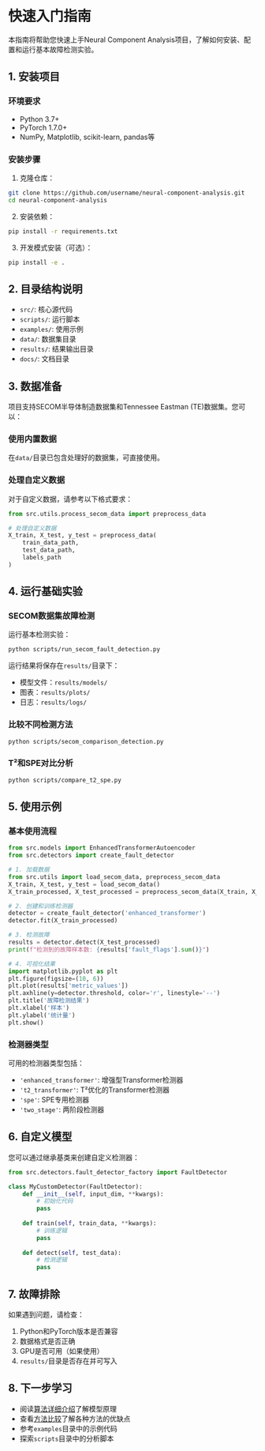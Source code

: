 # 快速入门指南

本指南将帮助您快速上手Neural Component Analysis项目，了解如何安装、配置和运行基本故障检测实验。

## 1. 安装项目

### 环境要求

- Python 3.7+
- PyTorch 1.7.0+
- NumPy, Matplotlib, scikit-learn, pandas等

### 安装步骤

1. 克隆仓库：

```bash
git clone https://github.com/username/neural-component-analysis.git
cd neural-component-analysis
```

2. 安装依赖：

```bash
pip install -r requirements.txt
```

3. 开发模式安装（可选）：

```bash
pip install -e .
```

## 2. 目录结构说明

- `src/`: 核心源代码
- `scripts/`: 运行脚本
- `examples/`: 使用示例
- `data/`: 数据集目录
- `results/`: 结果输出目录
- `docs/`: 文档目录

## 3. 数据准备

项目支持SECOM半导体制造数据集和Tennessee Eastman (TE)数据集。您可以：

### 使用内置数据

在`data/`目录已包含处理好的数据集，可直接使用。

### 处理自定义数据

对于自定义数据，请参考以下格式要求：

```python
from src.utils.process_secom_data import preprocess_data

# 处理自定义数据
X_train, X_test, y_test = preprocess_data(
    train_data_path, 
    test_data_path,
    labels_path
)
```

## 4. 运行基础实验

### SECOM数据集故障检测

运行基本检测实验：

```bash
python scripts/run_secom_fault_detection.py
```

运行结果将保存在`results/`目录下：
- 模型文件：`results/models/`
- 图表：`results/plots/`
- 日志：`results/logs/`

### 比较不同检测方法

```bash
python scripts/secom_comparison_detection.py
```

### T²和SPE对比分析

```bash
python scripts/compare_t2_spe.py
```

## 5. 使用示例

### 基本使用流程

```python
from src.models import EnhancedTransformerAutoencoder
from src.detectors import create_fault_detector

# 1. 加载数据
from src.utils import load_secom_data, preprocess_secom_data
X_train, X_test, y_test = load_secom_data()
X_train_processed, X_test_processed = preprocess_secom_data(X_train, X_test)

# 2. 创建和训练检测器
detector = create_fault_detector('enhanced_transformer')
detector.fit(X_train_processed)

# 3. 检测故障
results = detector.detect(X_test_processed)
print(f"检测到的故障样本数: {results['fault_flags'].sum()}")

# 4. 可视化结果
import matplotlib.pyplot as plt
plt.figure(figsize=(10, 6))
plt.plot(results['metric_values'])
plt.axhline(y=detector.threshold, color='r', linestyle='--')
plt.title('故障检测结果')
plt.xlabel('样本')
plt.ylabel('统计量')
plt.show()
```

### 检测器类型

可用的检测器类型包括：

- `'enhanced_transformer'`: 增强型Transformer检测器
- `'t2_transformer'`: T²优化的Transformer检测器
- `'spe'`: SPE专用检测器
- `'two_stage'`: 两阶段检测器

## 6. 自定义模型

您可以通过继承基类来创建自定义检测器：

```python
from src.detectors.fault_detector_factory import FaultDetector

class MyCustomDetector(FaultDetector):
    def __init__(self, input_dim, **kwargs):
        # 初始化代码
        pass
        
    def train(self, train_data, **kwargs):
        # 训练逻辑
        pass
        
    def detect(self, test_data):
        # 检测逻辑
        pass
```

## 7. 故障排除

如果遇到问题，请检查：

1. Python和PyTorch版本是否兼容
2. 数据格式是否正确
3. GPU是否可用（如果使用）
4. `results/`目录是否存在并可写入

## 8. 下一步学习

- 阅读[算法详细介绍](algo_intro.md)了解模型原理
- 查看[方法比较](README_COMPARISON.md)了解各种方法的优缺点
- 参考`examples`目录中的示例代码
- 探索`scripts`目录中的分析脚本 